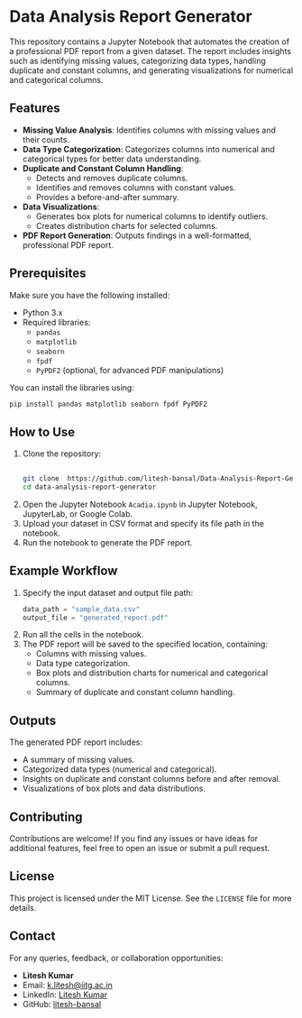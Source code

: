 
# Data Analysis Report Generator

This repository contains a Jupyter Notebook that automates the creation of a professional PDF report from a given dataset. The report includes insights such as identifying missing values, categorizing data types, handling duplicate and constant columns, and generating visualizations for numerical and categorical columns.

## Features
- **Missing Value Analysis**: Identifies columns with missing values and their counts.
- **Data Type Categorization**: Categorizes columns into numerical and categorical types for better data understanding.
- **Duplicate and Constant Column Handling**:
  - Detects and removes duplicate columns.
  - Identifies and removes columns with constant values.
  - Provides a before-and-after summary.
- **Data Visualizations**:
  - Generates box plots for numerical columns to identify outliers.
  - Creates distribution charts for selected columns.
- **PDF Report Generation**: Outputs findings in a well-formatted, professional PDF report.

## Prerequisites
Make sure you have the following installed:
- Python 3.x
- Required libraries:
  - `pandas`
  - `matplotlib`
  - `seaborn`
  - `fpdf`
  - `PyPDF2` (optional, for advanced PDF manipulations)

You can install the libraries using:
```bash
pip install pandas matplotlib seaborn fpdf PyPDF2
```

## How to Use
1. Clone the repository:
   ```bash
  
   git clone  https://github.com/litesh-bansal/Data-Analysis-Report-Generator.git
   cd data-analysis-report-generator
   ```
2. Open the Jupyter Notebook `Acadia.ipynb` in Jupyter Notebook, JupyterLab, or Google Colab.
3. Upload your dataset in CSV format and specify its file path in the notebook.
4. Run the notebook to generate the PDF report.

## Example Workflow
1. Specify the input dataset and output file path:
   ```python
   data_path = "sample_data.csv"
   output_file = "generated_report.pdf"
   ```
2. Run all the cells in the notebook.
3. The PDF report will be saved to the specified location, containing:
   - Columns with missing values.
   - Data type categorization.
   - Box plots and distribution charts for numerical and categorical columns.
   - Summary of duplicate and constant column handling.

## Outputs
The generated PDF report includes:
- A summary of missing values.
- Categorized data types (numerical and categorical).
- Insights on duplicate and constant columns before and after removal.
- Visualizations of box plots and data distributions.

## Contributing
Contributions are welcome! If you find any issues or have ideas for additional features, feel free to open an issue or submit a pull request.

## License
This project is licensed under the MIT License. See the `LICENSE` file for more details.

## Contact
For any queries, feedback, or collaboration opportunities:
- **Litesh Kumar**
- Email: [k.litesh@iitg.ac.in](mailto:k.litesh@iitg.ac.in)
- LinkedIn: [Litesh Kumar](https://www.linkedin.com/in/litesh-kumar/)
- GitHub: [litesh-bansal](https://github.com/litesh-bansal)





